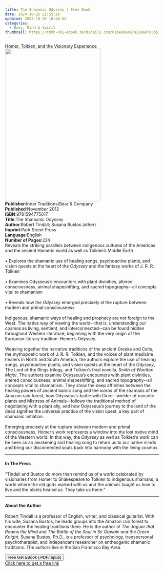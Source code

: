 ```yaml
---
title: The Shamanic Odyssey | Free Book
date: 2024-10-25 21:55:28
updated: 2024-10-26 10:46:52
categories:
  - Body, Mind & Spirit
thumbnail: https://thmb-001-ebook.techidaily.com/61be8984a7a208a0705b53e5a69f7a9fd0777653a6f6cd929be0cdac3a6009c3.jpg
---
```

<main id="book-container">
  <div class="flex flex-col">
    <div class="book-brief flex-1 py-6 px-4 sm:p-6 md:py-10 md:px-8">
      <!-- brief-->
      <div class="book-brief-main">
        Homer, Tolkien, and the Visionary Experience
      </div>
    </div>
    <div
      class="book-meta-info flex-1 grid gap-4 col-start-1 col-end-3 row-start-1 sm:mb-6 sm:grid-cols-4 lg:gap-6 lg:col-start-2 lg:row-end-6 lg:row-span-6 lg:mb-0"
    >
      <div
        class="book-meta-info-left place-content-center mt-4 p-4 text-sm leading-6 col-start-2 col-span-2 dark:text-slate-400"
      >
        <img
          class="w-full h-500 object-cover rounded-lg sm:h-255 sm:col-span-2 lg:col-span-full"
          src="https://img-001-ebook.techidaily.com/130a7df493a0554219ddc2bc86365ee45c7b4ac3b7334d46604532b9b8f6605e.jpg"
          alt=""
          width="312"
          height="500"
        />
      </div>
      <div
        class="book-meta-info-right mt-2 col-start-1 row-start-2 col-span-3 self-center"
      >
        <!-- meta data  -->
        <div class="flex flex-col px-4 md:px-8">
          <div class="flex-1">
            <strong>Publisher</strong>:<span class="px-2"
              >Inner Traditions/Bear &amp; Company</span
            >
          </div>
          <div class="flex-1">
            <strong>Published</strong>:<span class="px-2">November 2012</span>
          </div>
          <div class="flex-1">
            <strong>ISBN</strong>:<span class="px-2">9781594775017</span>
          </div>
          <div class="flex-1">
            <strong>Title</strong>:<span class="px-2"
              >The Shamanic Odyssey</span
            >
          </div>
          <div class="flex-1">
            <strong>Author</strong>:<span class="px-2"
              >Robert Tindall; Susana Bustos (other)</span
            >
          </div>
          <div class="flex-1">
            <strong>Imprint</strong>:<span class="px-2">Park Street Press</span>
          </div>
          <div class="flex-1">
            <strong>Language</strong>:<span class="px-2">English</span>
          </div>
          <div class="flex-1">
            <strong>Number of Pages</strong>:<span class="px-2">224</span>
          </div>
        </div>
      </div>
    </div>
    <div class="book-description flex-1 py-6 px-4 sm:p-6 md:py-10 md:px-8">
      <div class="book-description-main">
        <div accordion-content="" id="description">
          Reveals the striking parallels between indigenous cultures of the
          Americas and the ancient Homeric world as well as Tolkien’s Middle
          Earth <br />
          <br />• Explores the shamanic use of healing songs, psychoactive
          plants, and vision quests at the heart of the <i>Odyssey</i> and the
          fantasy works of J. R. R. Tolkien <br />
          <br />• Examines Odysseus’s encounters with plant divinities, altered
          consciousness, animal shapeshifting, and sacred topography--all
          concepts vital to shamanism <br />
          <br />• Reveals how the <i>Odyssey</i> emerged precisely at the
          rupture between modern and primal consciousness <br />
          <br />Indigenous, shamanic ways of healing and prophecy are not
          foreign to the West. The native way of viewing the world--that is,
          understanding our cosmos as living, sentient, and interconnected--can
          be found hidden throughout Western literature, beginning with the very
          origin of the European literary tradition: Homer’s Odyssey. <br />
          <br />Weaving together the narrative traditions of the ancient Greeks
          and Celts, the mythopoetic work of J. R. R. Tolkien, and the voices of
          plant medicine healers in North and South America, the authors explore
          the use of healing songs, psychoactive plants, and vision quests at
          the heart of the <i>Odyssey</i>, The Lord of the Rings trilogy, and
          Tolkien’s final novella, <i>Smith of Wootton Major</i>. The authors
          examine Odysseus’s encounters with plant divinities, altered
          consciousness, animal shapeshifting, and sacred topography--all
          concepts vital to shamanism. They show the deep affinities between the
          healing powers of ancient bardic song and the <i>icaros</i> of the
          shamans of the Amazon rain forest, how Odysseus’s battle with
          Circe--wielder of narcotic plants and Mistress of Animals--follows the
          traditional method of negotiating with a plant ally, and how
          Odysseus’s journey to the land of the dead signifies the universal
          practice of the vision quest, a key part of shamanic initiation.
          <br />
          <br />Emerging precisely at the rupture between modern and primal
          consciousness, Homer’s work represents a window into the lost native
          mind of the Western world. In this way, the <i>Odyssey</i> as well as
          Tolkien’s work can be seen as an awakening and healing song to return
          us to our native minds and bring our disconnected souls back into
          harmony with the living cosmos.
        </div>
        <div class="accordion-fader"></div>
      </div>
    </div>
    <div class="book-excerpts flex-1 py-6 px-4 sm:p-6 md:py-10 md:px-8">
      <!-- excerpts-->
      <div class="book-excerpts-main">
        <hr />
        <h4 class="placeholder placeholder-heading">
          <span>In The Press</span>
        </h4>
        <p>
          “Tindall and Bustos do more than remind us of a world celebrated by
          visionaries from Homer to Shakespeare to Tolkien to indigenous
          shamans, a world where the old gods walked with us and the animals
          taught us how to live and the plants healed us. They take us there.”
        </p>
      </div>
    </div>
    <div class="book-about-author flex-1 py-6 px-4 sm:p-6 md:py-10 md:px-8">
      <!-- about author-->
      <div class="book-main-author-main">
        <hr />
        <h4 class="placeholder placeholder-heading">
          <span>About the Author</span>
        </h4>
        <p>
          Robert Tindall is a professor of English, writer, and classical
          guitarist. With his wife, Susana Bustos, he leads groups into the
          Amazon rain forest to encounter the healing traditions there. He is
          the author of <i>The Jaguar that Roams the Mind</i> and
          <i>The Battle of the Soul in Sir Gawain and the Green Knight</i>.
          Susana Bustos, Ph.D., is a professor of psychology, transpersonal
          psychotherapist, and independent researcher on entheogenic shamanic
          traditions. The authors live in the San Francisco Bay Area.<b></b>
        </p>
      </div>
    </div>
    <div class="book-free-get flex-1 py-6 px-4 sm:p-6 md:py-10 md:px-8">
      <button
        id="btn-free-get"
        class="bg-blue-500 hover:bg-blue-700 text-white font-bold py-2 px-4 rounded"
      >
        Free Get EBook (.PDF/.epub)
      </button>
      <div id="countdown-display" class="px-2 text-lg mt-2"></div>
      <a
        id="free-link"
        class="hidden bg-blue-500 hover:bg-blue-700 text-white font-bold py-2 px-4 rounded"
        href="https://www.ebooks.com/en-us/book/95783026/the-shamanic-odyssey/robert-tindall/"
        target="_blank"
        >Click here to get a free link</a
      >
    </div>
    <script>
      let countdownTime = 0;
      let countdownInterval = null;
      document
        .getElementById('btn-free-get')
        .addEventListener('click', startCountdown);
      function startCountdown() {
        countdownTime = new Date().getTime() + 60000 * 3;
        countdownInterval = setInterval(updateCountdown, 1000);
        document.getElementById('btn-free-get').disabled = true;
        document
          .getElementById('btn-free-get')
          .classList.add('bg-gray-500', 'cursor-not-allowed');
      }
      function updateCountdown() {
        let currentTime = new Date().getTime();
        let timeLeft = countdownTime - currentTime;
        let secondsLeft = Math.floor(timeLeft / 1000);
        document.getElementById('countdown-display').innerHTML =
          `Remaining time: ${secondsLeft} seconds.`;
        if (secondsLeft <= 0) {
          clearInterval(countdownInterval);
          document.getElementById('btn-free-get').classList.add('hidden');
          document.getElementById('free-link').classList.remove('hidden');
          document.getElementById('countdown-display').innerHTML = '';
        }
      }
    </script>
  </div>
</main>
